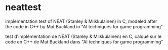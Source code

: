 neattest
========

implementation test of NEAT (Stanley & Miikkulainen) in C, modeled after the code in C++ by Mat Buckland in "AI techniques for game programming"

test d'implémentation de NEAT (Stanley & Miikkulainen) en C, calqué sur le code en C++ de Mat Buckland dans "AI techniques for game programming"
